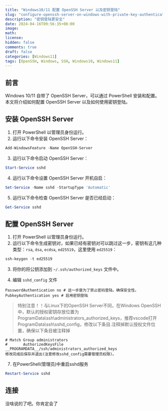 ```yaml
---
title: "Windows10/11 配置 OpenSSH Server 以及密钥登陆"
slug: "configure-openssh-server-on-windows-with-private-key-authentication"
description: "密钥登陆更安全"
date: 2024-04-16T09:56:35+08:00
image: 
math: 
license: 
hidden: false
comments: true
draft: false
categories: [Windows11]
tags: [OpenSSH, Windows, SSH, Windows10, Windows11]
---
```


## 前言

Windows 10/11 自带了 OpenSSH Server，可以通过 PowerShell 安装和配置。本文将介绍如何配置 OpenSSH Server 以及如何使用密钥登陆。

## 安装 OpenSSH Server

1. 打开 PowerShell 以管理员身份运行。
2. 运行以下命令安装 OpenSSH Server：

```powershell
Add-WindowsFeature -Name OpenSSH-Server
```

3. 运行以下命令启动 OpenSSH Server：

```powershell
Start-Service sshd
```

4. 运行以下命令设置 OpenSSH Server 开机自启：

```powershell
Set-Service -Name sshd -StartupType 'Automatic'
```

5. 运行以下命令检查 OpenSSH Server 是否已经启动：

```powershell
Get-Service sshd
```

## 配置 OpenSSH Server

1. 打开 PowerShell 以管理员身份运行。
2. 运行以下命令生成密钥对，如果已经有密钥对可以跳过这一步，密钥有这几种类型：`rsa`, `dsa`, `ecdsa`, `ed25519`，这里使用 `ed25519`：

```powershell
ssh-keygen -t ed25519
```

3. 将你的将公钥添加到 `~/.ssh/authorized_keys` 文件中。

4. 编辑 `sshd_config` 文件

```plaintext
PasswordAuthentication no # 这一步是为了禁止密码登陆。确保安全性。
PubkeyAuthentication yes # 启用密钥登陆
```

> 特别注意！！与Linux下的OpenSSH Server不同，在Windows OpenSSH中，默认的授权密钥存放位置为ProgramData\ssh\administrators_authorized_keys，推荐vscode打开ProgramData\ssh\sshd_config，修改以下条目.注释掉默认授权文件位置，确保以下条目被注释掉

```plaintext
# Match Group administrators
#       AuthorizedKeysFile __PROGRAMDATA__/ssh/administrators_authorized_keys
修改完成后保存并退出(注意修改sshd_config需要管理员权限)。
```

7. 在PowerShell(管理员)中重启sshd服务

```powershell
Restart-Service sshd
```

## 连接

没啥说的了吧。你肯定会了
